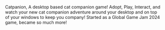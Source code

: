Catpanion, A desktop based cat companion game! Adopt, Play, Interact, and watch your new cat companion adventure around your desktop and on top of your windows to keep you company!
Started as a Global Game Jam 2024 game, became so much more!
